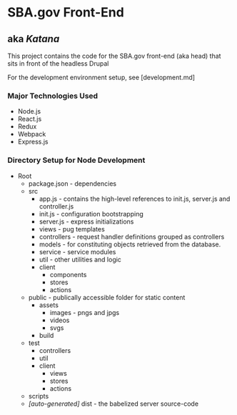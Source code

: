 #  SBA.gov Front-End
## aka *Katana*

This project contains the code for the SBA.gov front-end (aka head) that sits in front of the headless Drupal

For the development environment setup, see [development.md]

### Major Technologies Used
* Node.js
* React.js
* Redux
* Webpack
* Express.js


### Directory Setup for Node Development

* Root
    * package.json - dependencies
    * src
        * app.js - contains the high-level references to init.js, server.js and controller.js
        * init.js - configuration bootstrapping
        * server.js - express initializations
        * views - pug templates
        * controllers - request handler definitions grouped as controllers
        * models - for constituting objects retrieved from the database.
        * service - service modules
        * util - other utilities and logic
        * client
            * components 
            * stores
            * actions
    * public - publically accessible folder for static content
        * assets
            * images - pngs and jpgs
            * videos
            * svgs
        * build
    * test
        * controllers
        * util
        * client
            * views
            * stores
            * actions
    * scripts
    * *[auto-generated]* dist - the babelized server source-code
